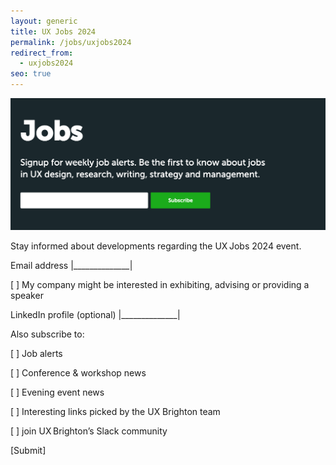 ```yaml
---
layout: generic
title: UX Jobs 2024
permalink: /jobs/uxjobs2024
redirect_from:
  - uxjobs2024
seo: true
---
```

<img src="/images/screenshot-2023-10-27-at-1.44.53-pm.png" alt="" class="image-align-right"/>

Stay informed about developments regarding the UX Jobs 2024 event.

Email address |\_\_\_\_\_\_\_\_\_\_\_\_\_\_|

\[ ] My company might be interested in exhibiting, advising or providing a speaker

LinkedIn profile (optional) |\_\_\_\_\_\_\_\_\_\_\_\_\_\_|

Also subscribe to:

\[ ] Job alerts

\[ ] Conference & workshop news

\[ ] Evening event news

\[ ] Interesting links picked by the UX Brighton team

\[ ] join UX Brighton’s Slack community

\[Submit]